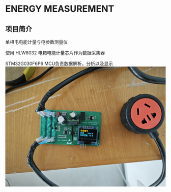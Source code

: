 # ENERGY MEASUREMENT
## 项目简介
单相电电能计量与电参数测量仪

使用 HLW8032 电箱电能计量芯片作为数据采集器

 STM32G030F6P6 MCU负责数据解析，分析以及显示
 ![电路板本体](./Images/IMG_20240708_110721.jpg)
